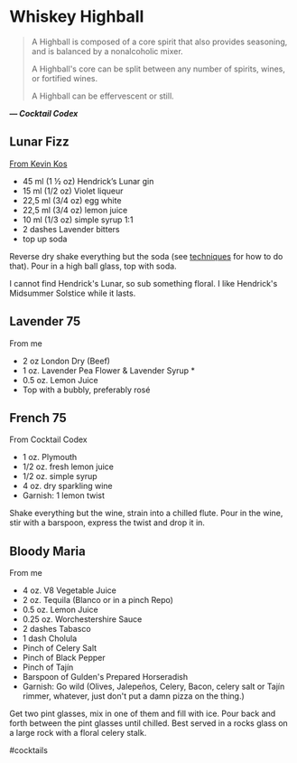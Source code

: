 # Whiskey Highball

> A Highball is composed of a core spirit that also provides seasoning, and is
> balanced by a nonalcoholic mixer.
>
> A Highball's core can be split between any number of spirits, wines, or
> fortified wines.
>
> A Highball can be effervescent or still.

**_— Cocktail Codex_**

## Lunar Fizz

[From Kevin Kos](https://youtu.be/Lhuaaayvkhg)

- 45 ml (1 ½ oz) Hendrick’s Lunar gin
- 15 ml (1/2 oz) Violet liqueur
- 22,5 ml (3/4 oz) egg white
- 22,5 ml (3/4 oz) lemon juice
- 10 ml (1/3 oz) simple syrup 1:1
- 2 dashes Lavender bitters
- top up soda

Reverse dry shake everything but the soda (see [techniques](techniques.md) for
how to do that). Pour in a high ball glass, top with soda.

I cannot find Hendrick's Lunar, so sub something floral. I like Hendrick's
Midsummer Solstice while it lasts.

## Lavender 75

From me

- 2 oz London Dry (Beef)
- 1 oz. Lavender Pea Flower & Lavender Syrup \*
- 0.5 oz. Lemon Juice
- Top with a bubbly, preferably rosé

## French 75

From Cocktail Codex

- 1 oz. Plymouth
- 1/2 oz. fresh lemon juice
- 1/2 oz. simple syrup
- 4 oz. dry sparkling wine
- Garnish: 1 lemon twist

Shake everything but the wine, strain into a chilled flute. Pour in the wine,
stir with a barspoon, express the twist and drop it in.

## Bloody Maria

From me

- 4 oz. V8 Vegetable Juice
- 2 oz. Tequila (Blanco or in a pinch Repo)
- 0.5 oz. Lemon Juice
- 0.25 oz. Worchestershire Sauce
- 2 dashes Tabasco
- 1 dash Cholula
- Pinch of Celery Salt
- Pinch of Black Pepper
- Pinch of Tajín
- Barspoon of Gulden's Prepared Horseradish
- Garnish: Go wild (Olives, Jalepeños, Celery, Bacon, celery salt or Tajín
  rimmer, whatever, just don't put a damn pizza on the thing.)

Get two pint glasses, mix in one of them and fill with ice. Pour back and forth
between the pint glasses until chilled. Best served in a rocks glass on a large
rock with a floral celery stalk.

#cocktails

